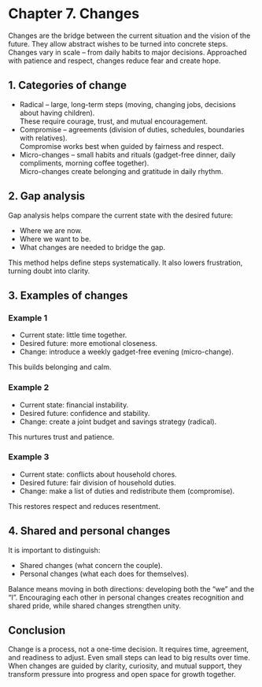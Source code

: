 # Chapter 7. Changes

Changes are the bridge between the current situation and the vision of the future. They allow abstract wishes to be turned into concrete steps. Changes vary in scale – from daily habits to major decisions. Approached with patience and respect, changes reduce fear and create hope.

## 1. Categories of change

- Radical – large, long-term steps (moving, changing jobs, decisions about having children).  
  These require courage, trust, and mutual encouragement.  
- Compromise – agreements (division of duties, schedules, boundaries with relatives).  
  Compromise works best when guided by fairness and respect.  
- Micro-changes – small habits and rituals (gadget-free dinner, daily compliments, morning coffee together).  
  Micro-changes create belonging and gratitude in daily rhythm.  

## 2. Gap analysis

Gap analysis helps compare the current state with the desired future:

- Where we are now.
- Where we want to be.
- What changes are needed to bridge the gap.

This method helps define steps systematically. It also lowers frustration, turning doubt into clarity.

## 3. Examples of changes

### Example 1

- Current state: little time together.
- Desired future: more emotional closeness.
- Change: introduce a weekly gadget-free evening (micro-change).

This builds belonging and calm.

### Example 2

- Current state: financial instability.
- Desired future: confidence and stability.
- Change: create a joint budget and savings strategy (radical).

This nurtures trust and patience.

### Example 3

- Current state: conflicts about household chores.
- Desired future: fair division of household duties.
- Change: make a list of duties and redistribute them (compromise).

This restores respect and reduces resentment.  

## 4. Shared and personal changes

It is important to distinguish:

- Shared changes (what concern the couple).
- Personal changes (what each does for themselves).

Balance means moving in both directions: developing both the “we” and the “I”. Encouraging each other in personal changes creates recognition and shared pride, while shared changes strengthen unity.

## Conclusion

Change is a process, not a one-time decision. It requires time, agreement, and readiness to adjust. Even small steps can lead to big results over time. When changes are guided by clarity, curiosity, and mutual support, they transform pressure into progress and open space for growth together.

